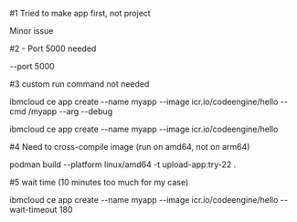 #1 Tried to make app first, not project

Minor issue

#2 - Port 5000 needed

--port 5000

#3 custom run command not needed

ibmcloud ce app create --name myapp --image icr.io/codeengine/hello --cmd /myapp --arg --debug

ibmcloud ce app create --name myapp --image icr.io/codeengine/hello

#4 Need to cross-compile image (run on amd64, not on arm64)

podman build --platform linux/amd64 -t upload-app:try-22 .

#5 wait time (10 minutes too much for my case)

ibmcloud ce app create --name myapp --image icr.io/codeengine/hello --wait-timeout 180